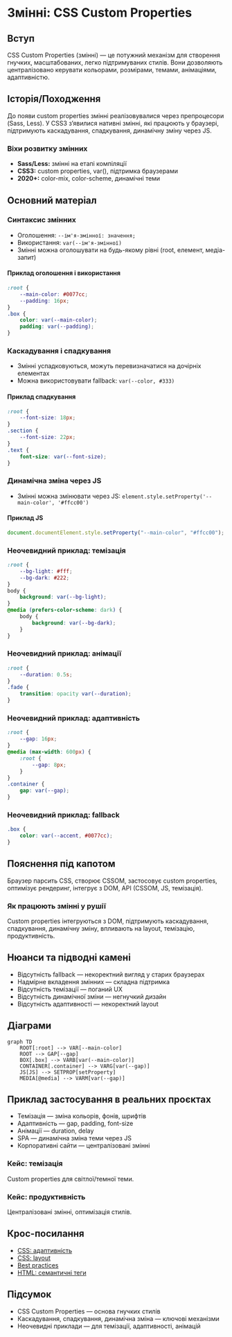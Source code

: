 # Змінні: CSS Custom Properties

## Вступ

CSS Custom Properties (змінні) — це потужний механізм для створення гнучких, масштабованих, легко підтримуваних стилів. Вони дозволяють централізовано керувати кольорами, розмірами, темами, анімаціями, адаптивністю.

## Історія/Походження

До появи custom properties змінні реалізовувалися через препроцесори (Sass, Less). У CSS3 з’явилися нативні змінні, які працюють у браузері, підтримують каскадування, спадкування, динамічну зміну через JS.

### Віхи розвитку змінних

-   **Sass/Less:** змінні на етапі компіляції
-   **CSS3:** custom properties, var(), підтримка браузерами
-   **2020+:** color-mix, color-scheme, динамічні теми

## Основний матеріал

### Синтаксис змінних

-   Оголошення: `--ім'я-змінної: значення;`
-   Використання: `var(--ім'я-змінної)`
-   Змінні можна оголошувати на будь-якому рівні (root, елемент, медіа-запит)

#### Приклад оголошення і використання

```css
:root {
    --main-color: #0077cc;
    --padding: 16px;
}
.box {
    color: var(--main-color);
    padding: var(--padding);
}
```

### Каскадування і спадкування

-   Змінні успадковуються, можуть перевизначатися на дочірніх елементах
-   Можна використовувати fallback: `var(--color, #333)`

#### Приклад спадкування

```css
:root {
    --font-size: 18px;
}
.section {
    --font-size: 22px;
}
.text {
    font-size: var(--font-size);
}
```

### Динамічна зміна через JS

-   Змінні можна змінювати через JS: `element.style.setProperty('--main-color', '#ffcc00')`

#### Приклад JS

```js
document.documentElement.style.setProperty("--main-color", "#ffcc00");
```

### Неочевидний приклад: темізація

```css
:root {
    --bg-light: #fff;
    --bg-dark: #222;
}
body {
    background: var(--bg-light);
}
@media (prefers-color-scheme: dark) {
    body {
        background: var(--bg-dark);
    }
}
```

### Неочевидний приклад: анімації

```css
:root {
    --duration: 0.5s;
}
.fade {
    transition: opacity var(--duration);
}
```

### Неочевидний приклад: адаптивність

```css
:root {
    --gap: 16px;
}
@media (max-width: 600px) {
    :root {
        --gap: 8px;
    }
}
.container {
    gap: var(--gap);
}
```

### Неочевидний приклад: fallback

```css
.box {
    color: var(--accent, #0077cc);
}
```

## Пояснення під капотом

Браузер парсить CSS, створює CSSOM, застосовує custom properties, оптимізує рендеринг, інтегрує з DOM, API (CSSOM, JS, темізація).

### Як працюють змінні у рушії

Custom properties інтегруються з DOM, підтримують каскадування, спадкування, динамічну зміну, впливають на layout, темізацію, продуктивність.

## Нюанси та підводні камені

-   Відсутність fallback — некоректний вигляд у старих браузерах
-   Надмірне вкладення змінних — складна підтримка
-   Відсутність темізації — поганий UX
-   Відсутність динамічної зміни — негнучкий дизайн
-   Відсутність адаптивності — некоректний layout

## Діаграми

```mermaid
graph TD
    ROOT[:root] --> VAR[--main-color]
    ROOT --> GAP[--gap]
    BOX[.box] --> VARB[var(--main-color)]
    CONTAINER[.container] --> VARG[var(--gap)]
    JS[JS] --> SETPROP[setProperty]
    MEDIA[@media] --> VARM[var(--gap)]
```

## Приклад застосування в реальних проєктах

-   Темізація — зміна кольорів, фонів, шрифтів
-   Адаптивність — gap, padding, font-size
-   Анімації — duration, delay
-   SPA — динамічна зміна теми через JS
-   Корпоративні сайти — централізовані змінні

### Кейс: темізація

Custom properties для світлої/темної теми.

### Кейс: продуктивність

Централізовані змінні, оптимізація стилів.

## Крос-посилання

-   [CSS: адаптивність](./06-responsive.md)
-   [CSS: layout](./04-layout.md)
-   [Best practices](../HTML/10-best-practices.md)
-   [HTML: семантичні теги](../HTML/03-semantic-tags.md)

## Підсумок

-   CSS Custom Properties — основа гнучких стилів
-   Каскадування, спадкування, динамічна зміна — ключові механізми
-   Неочевидні приклади — для темізації, адаптивності, анімацій
